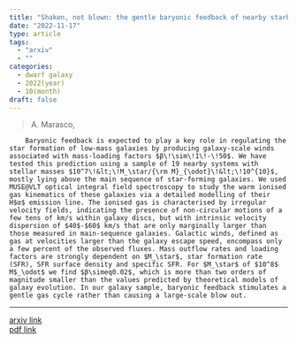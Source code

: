 ```yaml
---
title: "Shaken, not blown: the gentle baryonic feedback of nearby starburst dwarf galaxies"
date: "2022-11-17"
type: article
tags:
  - "arxiv"
  - ""
categories:
  - dwarf galaxy
  - 2022(year)
  - 10(month)
draft: false
---
```


> A. Marasco,

        Baryonic feedback is expected to play a key role in regulating the star formation of low-mass galaxies by producing galaxy-scale winds associated with mass-loading factors $β\!\sim\!1\!-\!50$. We have tested this prediction using a sample of 19 nearby systems with stellar masses $10^7\!&lt;\!M_\star/{\rm M}_{\odot}\!&lt;\!10^{10}$, mostly lying above the main sequence of star-forming galaxies. We used MUSE@VLT optical integral field spectroscopy to study the warm ionised gas kinematics of these galaxies via a detailed modelling of their H$α$ emission line. The ionised gas is characterised by irregular velocity fields, indicating the presence of non-circular motions of a few tens of km/s within galaxy discs, but with intrinsic velocity dispersion of $40$-$60$ km/s that are only marginally larger than those measured in main-sequence galaxies. Galactic winds, defined as gas at velocities larger than the galaxy escape speed, encompass only a few percent of the observed fluxes. Mass outflow rates and loading factors are strongly dependent on $M_\star$, star formation rate (SFR), SFR surface density and specific SFR. For $M_\star$ of $10^8$ M$_\odot$ we find $β\simeq0.02$, which is more than two orders of magnitude smaller than the values predicted by theoretical models of galaxy evolution. In our galaxy sample, baryonic feedback stimulates a gentle gas cycle rather than causing a large-scale blow out.

---

[arxiv link](https://arxiv.org/abs/2209.02726)  
[pdf link](https://arxiv.org/pdf/2209.02726)